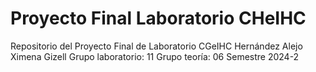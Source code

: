 # Proyecto Final Laboratorio CHeIHC
Repositorio del Proyecto Final de Laboratorio CGeIHC
Hernández Alejo Ximena Gizell
Grupo laboratorio: 11
Grupo teoría: 06
Semestre 2024-2
